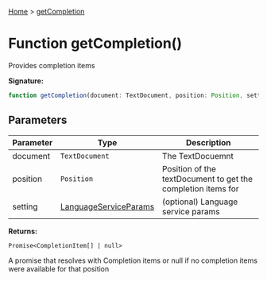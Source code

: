 [Home](../index.md) &gt; [getCompletion](./getcompletion_1.md)

# Function getCompletion()

Provides completion items

<b>Signature:</b>

```typescript
function getCompletion(document: TextDocument, position: Position, setting?: LanguageServiceParams): Promise<CompletionItem[] | null>;
```

## Parameters

|  Parameter | Type | Description |
|  --- | --- | --- |
|  document | `TextDocument` | The TextDocuemnt |
|  position | `Position` | Position of the textDocument to get the completion items for |
|  setting | [LanguageServiceParams](../interfaces/languageserviceparams.md) | (optional) Language service params |

<b>Returns:</b>

`Promise<CompletionItem[] | null>`

A promise that resolves with Completion items or null if no completion items were available for that position

